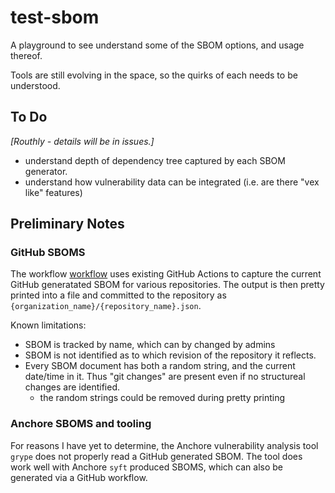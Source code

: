 # test-sbom

A playground to see understand some of the SBOM options, and usage thereof.

Tools are still evolving in the space, so the quirks of each needs to be understood.

## To Do
_[Routhly - details will be in issues.]_

- understand depth of dependency tree captured by each SBOM generator.
- understand how vulnerability data can be integrated (i.e. are there "vex like" features)

## Preliminary Notes

### GitHub SBOMS

The workflow [workflow](.github/workflows/generate-and-commit-github-sboms.yaml) uses existing GitHub Actions to capture the current GitHub generatated SBOM for various repositories. The output is then pretty printed into a file and committed to the repository as `{organization_name}/{repository_name}.json`.

Known limitations:
- SBOM is tracked by name, which can by changed by admins
- SBOM is not identified as to which revision of the repository it reflects.
- Every SBOM document has both a random string, and the current date/time in it. Thus "git changes" are present even if no structureal changes are identified.
  - the random strings could be removed during pretty printing

### Anchore SBOMS and tooling

For reasons I have yet to determine, the Anchore vulnerability analysis tool `grype` does not properly read a GitHub generated SBOM. The tool does work well with Anchore `syft` produced SBOMS, which can also be generated via a GitHub workflow.

